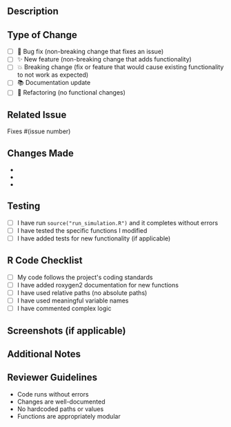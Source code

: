 ## Description
<!-- Provide a brief description of the changes in this PR -->

## Type of Change
<!-- Mark the relevant option with an "x" -->
- [ ] 🐛 Bug fix (non-breaking change that fixes an issue)
- [ ] ✨ New feature (non-breaking change that adds functionality)
- [ ] 💥 Breaking change (fix or feature that would cause existing functionality to not work as expected)
- [ ] 📚 Documentation update
- [ ] 🔧 Refactoring (no functional changes)

## Related Issue
<!-- If this PR addresses an issue, link it here -->
Fixes #(issue number)

## Changes Made
<!-- List the specific changes you've made -->
- 
- 
- 

## Testing
<!-- Describe how you tested your changes -->
- [ ] I have run `source("run_simulation.R")` and it completes without errors
- [ ] I have tested the specific functions I modified
- [ ] I have added tests for new functionality (if applicable)

## R Code Checklist
- [ ] My code follows the project's coding standards
- [ ] I have added roxygen2 documentation for new functions
- [ ] I have used relative paths (no absolute paths)
- [ ] I have used meaningful variable names
- [ ] I have commented complex logic

## Screenshots (if applicable)
<!-- Add screenshots to help explain your changes -->

## Additional Notes
<!-- Any additional information that reviewers should know -->

## Reviewer Guidelines
<!-- For reviewers -->
- Code runs without errors
- Changes are well-documented
- No hardcoded paths or values
- Functions are appropriately modular